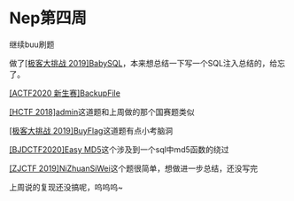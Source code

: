 # Nep第四周

继续buu刷题

做了[[极客大挑战 2019]BabySQL](https://www.wolai.com/rollinon0/uVkmvWMttwz1oWwo41FSpL?theme=light)，本来想总结一下写一个SQL注入总结的，给忘了。

[[ACTF2020 新生赛]BackupFile](https://www.wolai.com/rollinon0/mTgeSinpfrEYjk89XMJx6V?theme=light)

[[HCTF 2018]admin](https://www.wolai.com/rollinon0/65vayp3dV6eHLQmCExQZ6C?theme=light)这道题和上周做的那个国赛题类似

[[极客大挑战 2019]BuyFlag](https://www.wolai.com/rollinon0/ime9Z7H6wR92NEn4S1jRtj?theme=light)这道题有点小考脑洞

[[BJDCTF2020]Easy MD5](https://www.wolai.com/rollinon0/f9485JssoM7kCZcToRzoCb?theme=light)这个涉及到一个sql中md5函数的绕过

[[ZJCTF 2019]NiZhuanSiWei](https://www.wolai.com/rollinon0/2XoB3oaXDT1yyQ7noHCZRN?theme=light)这个题很简单，想做进一步总结，还没写完

上周说的复现还没搞呢，呜呜呜~



